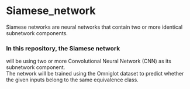 # Siamese_network
Siamese networks are neural networks that contain two or more identical subnetwork
components.
### In this repository, the Siamese network 
will be using two or more Convolutional Neural Network (CNN) 
as its subnetwork component. \
The network will be trained using the Omniglot dataset to predict 
whether the given inputs belong to the same equivalence class.
